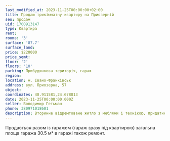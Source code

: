 ```yaml
---
last_modified_at: 2023-11-25T00:00:00+02:00
title: Продаю трикімнатну квартиру на Приозерній
seo: продам
uid: 1700913147
type: Квартира
rent:
rooms: '3'
surface: '87.7'
surface_land:
price: $220000
price_sqmt:
floor: '2'
floors: '10'
parking: Прибудинкова територія, гараж
region:
location: м. Івано-Франківськ
address: вул. Приозерна, 57
object:
coordinates: 48.911581,24.678813
date: 2023-11-25T00:00:00.000Z
seller: Володимир Гетьман
phone: 380971018601
description: Вторинне відремтоване житло з меблями і технікою, придатне для проживання
---
```


Продається разом із гаражем (гараж зразу під квартирою) загальна площа гаража 30.5 м² в гаражі також ремонт.
